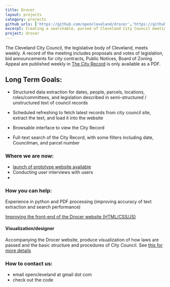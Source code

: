 ```yaml
---
title: Drocer 
layout: projects
category: projects
github_urls: ['https://github.com/opencleveland/drocer','https://github.com/opencleveland/drocer-webapp']
excerpt: Creating a searchable, parsed of Cleveland City Council meeting minutes
project: drocer
---
```


The Cleveland City Council, the legislative body of Cleveland, meets weekly. A record of the meeting includes proposals and votes of legislation, bid announcements for city contracts, Public Notices, Board of Zoning Appeal are published weekly in [The City Record](http://clevelandcitycouncil.org/the-city-record/) is only available as a PDF. 


## Long Term Goals:
* Structured data extraction for dates, people, parcels, locations, roles/committees, and legislation described in semi-structured / unstructured text of council records

* Scheduled refreshing to fetch latest records from city council site, extract the text, and load it into the website 

* Browsable interface to view the City Record

* Full-text search of the City Record, with some filters including date, Councilman, and parcel number

### Where we are now: 

* [launch of prototype website available](http://cityrecord.openfordata.com/)
* Conducting user interviews with users
* 

### How you can help: 

Experience in python and PDF processing (improving accuracy of text extraction and search performance)

[Improving the front-end of the Drocer website (HTML/CSS/JS)](https://github.com/opencleveland/drocer-webapp)

#### Visualization/designer 
Accompanying the Drocer website, produce visualization of how laws are passed and the basic structure and procedures of City Council. See [this for more details](https://github.com/opencleveland/drocer/issues/8)


### How to contact us: 
- email opencleveland at gmail dot com 
- check out the code 